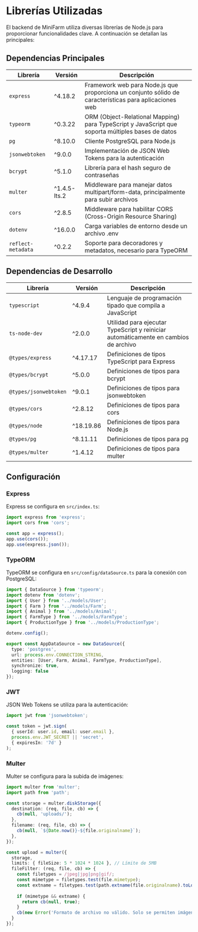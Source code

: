 # Librerías Utilizadas

El backend de MiniFarm utiliza diversas librerías de Node.js para proporcionar funcionalidades clave. A continuación se detallan las principales:

## Dependencias Principales

| Librería | Versión | Descripción |
|----------|---------|-------------|
| `express` | ^4.18.2 | Framework web para Node.js que proporciona un conjunto sólido de características para aplicaciones web |
| `typeorm` | ^0.3.22 | ORM (Object-Relational Mapping) para TypeScript y JavaScript que soporta múltiples bases de datos |
| `pg` | ^8.10.0 | Cliente PostgreSQL para Node.js |
| `jsonwebtoken` | ^9.0.0 | Implementación de JSON Web Tokens para la autenticación |
| `bcrypt` | ^5.1.0 | Librería para el hash seguro de contraseñas |
| `multer` | ^1.4.5-lts.2 | Middleware para manejar datos multipart/form-data, principalmente para subir archivos |
| `cors` | ^2.8.5 | Middleware para habilitar CORS (Cross-Origin Resource Sharing) |
| `dotenv` | ^16.0.0 | Carga variables de entorno desde un archivo .env |
| `reflect-metadata` | ^0.2.2 | Soporte para decoradores y metadatos, necesario para TypeORM |

## Dependencias de Desarrollo

| Librería | Versión | Descripción |
|----------|---------|-------------|
| `typescript` | ^4.9.4 | Lenguaje de programación tipado que compila a JavaScript |
| `ts-node-dev` | ^2.0.0 | Utilidad para ejecutar TypeScript y reiniciar automáticamente en cambios de archivo |
| `@types/express` | ^4.17.17 | Definiciones de tipos TypeScript para Express |
| `@types/bcrypt` | ^5.0.0 | Definiciones de tipos para bcrypt |
| `@types/jsonwebtoken` | ^9.0.1 | Definiciones de tipos para jsonwebtoken |
| `@types/cors` | ^2.8.12 | Definiciones de tipos para cors |
| `@types/node` | ^18.19.86 | Definiciones de tipos para Node.js |
| `@types/pg` | ^8.11.11 | Definiciones de tipos para pg |
| `@types/multer` | ^1.4.12 | Definiciones de tipos para multer |

## Configuración

### Express

Express se configura en `src/index.ts`:

```typescript
import express from 'express';
import cors from 'cors';

const app = express();
app.use(cors());
app.use(express.json());
```

### TypeORM

TypeORM se configura en `src/config/dataSource.ts` para la conexión con PostgreSQL:

```typescript
import { DataSource } from 'typeorm';
import dotenv from 'dotenv';
import { User } from '../models/User';
import { Farm } from '../models/Farm';
import { Animal } from '../models/Animal';
import { FarmType } from '../models/FarmType';
import { ProductionType } from '../models/ProductionType';

dotenv.config();

export const AppDataSource = new DataSource({
  type: 'postgres',
  url: process.env.CONNECTION_STRING,
  entities: [User, Farm, Animal, FarmType, ProductionType],
  synchronize: true,
  logging: false
});
```

### JWT

JSON Web Tokens se utiliza para la autenticación:

```typescript
import jwt from 'jsonwebtoken';

const token = jwt.sign(
  { userId: user.id, email: user.email },
  process.env.JWT_SECRET || 'secret',
  { expiresIn: '7d' }
);
```

### Multer

Multer se configura para la subida de imágenes:

```typescript
import multer from 'multer';
import path from 'path';

const storage = multer.diskStorage({
  destination: (req, file, cb) => {
    cb(null, 'uploads/');
  },
  filename: (req, file, cb) => {
    cb(null, `${Date.now()}-${file.originalname}`);
  },
});

const upload = multer({ 
  storage,
  limits: { fileSize: 5 * 1024 * 1024 }, // Límite de 5MB
  fileFilter: (req, file, cb) => {
    const filetypes = /jpeg|jpg|png|gif/;
    const mimetype = filetypes.test(file.mimetype);
    const extname = filetypes.test(path.extname(file.originalname).toLowerCase());
    
    if (mimetype && extname) {
      return cb(null, true);
    }
    cb(new Error('Formato de archivo no válido. Solo se permiten imágenes.'));
  } 
});
``` 
